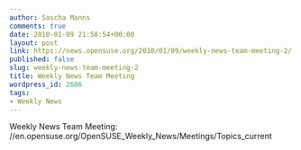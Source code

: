 ```yaml
---
author: Sascha Manns
comments: true
date: 2010-01-09 21:58:54+00:00
layout: post
link: https://news.opensuse.org/2010/01/09/weekly-news-team-meeting-2/
published: false
slug: weekly-news-team-meeting-2
title: Weekly News Team Meeting
wordpress_id: 2686
tags:
- Weekly News
---
```


Weekly News Team Meeting: //en.opensuse.org/OpenSUSE_Weekly_News/Meetings/Topics_current

